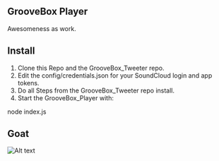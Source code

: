 GrooveBox Player
----------------

Awesomeness as work.

Install
----------------

1. Clone this Repo and the GrooveBox_Tweeter repo.
2. Edit the config/credentials.json for your SoundCloud login and app tokens.
3. Do all Steps from the GrooveBox_Tweeter repo install.
4. Start the GrooveBox_Player with:

  node index.js

Goat
----------------

![Alt text](http://3.bp.blogspot.com/-5Zgnj0Iw2Vk/VEFEvxkWfCI/AAAAAAAALbM/OV6Sjjz5fbU/s1600/victory-goat-approves-goat-meme.jpg)
